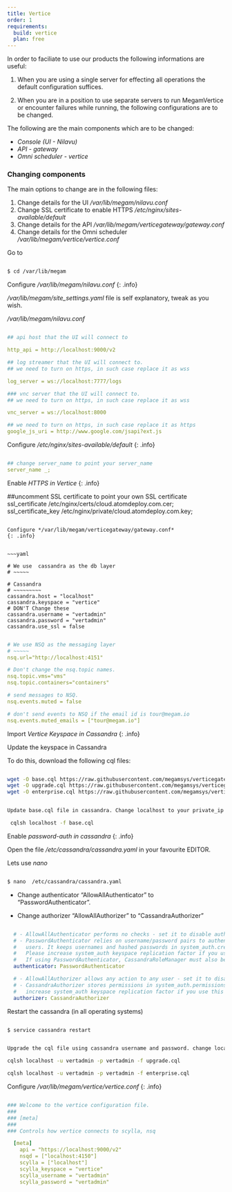 ```yaml
---
title: Vertice
order: 1
requirements:
  build: vertice
  plan: free
---
```


In order to faciliate to use our products the following informations are useful:

1. When you are using a single server for effecting all operations the  default configuration suffices.

2. When you are in a position to use separate servers to run MegamVertice or encounter failures while running, the following configurations are to be changed.

The following are the main components which are to be changed:

- *Console (UI - Nilavu)*
- *API - gateway*
- *Omni scheduler - vertice*

### Changing components

The main options to change are in the following files:

1. Change details for the UI               */var/lib/megam/nilavu.conf*
2. Change SSL certificate to enable HTTPS  */etc/nginx/sites-available/default*
3. Change details for the API              */var/lib/megam/verticegateway/gateway.conf*
4. Change details for the Omni scheduler   */var/lib/megam/vertice/vertice.conf*

Go to

```bash

$ cd /var/lib/megam

```

Configure */var/lib/megam/nilavu.conf*
{: .info}

*/var/lib/megam/site_settings.yaml* file is self explanatory, tweak as you wish.

*/var/lib/megam/nilavu.conf*

~~~yaml

## api host that the UI will connect to

http_api = http://localhost:9000/v2

## log streamer that the UI will connect to.
## we need to turn on https, in such case replace it as wss

log_server = ws://localhost:7777/logs

### vnc server that the UI will connect to.
## we need to turn on https, in such case replace it as wss

vnc_server = ws://localhost:8000

## we need to turn on https, in such case replace it as https
google_js_uri = http://www.google.com/jsapi?ext.js

~~~

Configure */etc/nginx/sites-available/default*
{: .info}

~~~yaml

## change server_name to point your server_name
server_name _;

~~~

Enable *HTTPS in Vertice*
{: .info}

##uncomment SSL certificate to point your own SSL certificate
  ssl_certificate /etc/nginx/certs/cloud.atomdeploy.com.cer;
  ssl_certificate_key /etc/nginx/private/cloud.atomdeploy.com.key;

~~~

Configure */var/lib/megam/verticegateway/gateway.conf*
{: .info}


~~~yaml

# We use  cassandra as the db layer
# ~~~~~

# Cassandra
# ~~~~~~~~~
cassandra.host = "localhost"
cassandra.keyspace = "vertice"
# DON'T Change these
cassandra.username = "vertadmin"
cassandra.password = "vertadmin"
cassandra.use_ssl = false

~~~

~~~yaml

# We use NSQ as the messaging layer
# ~~~~~
nsq.url="http://localhost:4151"

# Don't change the nsq.topic names.
nsq.topic.vms="vms"
nsq.topic.containers="containers"

# send messages to NSQ.
nsq.events.muted = false

# don't send events to NSQ if the email id is tour@megam.io
nsq.events.muted_emails = ["tour@megam.io"]

~~~

Import *Vertice Keyspace in Cassandra*
{: .info}

Update the keyspace in Cassandra

To do this, download  the following cql files:

~~~bash

wget -O base.cql https://raw.githubusercontent.com/megamsys/verticegateway/1.5/db/base.cql
wget -O upgrade.cql https://raw.githubusercontent.com/megamsys/verticegateway/1.5/db/1.5.cql
wget -O enterprise.cql https://raw.githubusercontent.com/megamsys/verticegateway/1.5/db/ee.cql

~~~

~~~bash

Update base.cql file in cassandra. Change localhost to your private_ip

 cqlsh localhost -f base.cql

~~~

Enable *password-auth in cassandra*
{: .info}

Open the file */etc/cassandra/cassandra.yaml* in your favourite EDITOR.

Lets use *nano*

~~~bash

$ nano  /etc/cassandra/cassandra.yaml

~~~

- Change authenticator  “AllowAllAuthenticator” to “PasswordAuthenticator”.

- Change authorizer “AllowAllAuthorizer” to “CassandraAuthorizer”

~~~yaml

  # - AllowAllAuthenticator performs no checks - set it to disable authentication.
  # - PasswordAuthenticator relies on username/password pairs to authenticate
  #   users. It keeps usernames and hashed passwords in system_auth.credentials table.
  #   Please increase system_auth keyspace replication factor if you use this authenticator.
  #   If using PasswordAuthenticator, CassandraRoleManager must also be used (see below)
  authenticator: PasswordAuthenticator

  # - AllowAllAuthorizer allows any action to any user - set it to disable authorization.
  # - CassandraAuthorizer stores permissions in system_auth.permissions table. Please
  #   increase system_auth keyspace replication factor if you use this authorizer.
  authorizer: CassandraAuthorizer

~~~


Restart the cassandra (in all operating systems)

~~~bash

$ service cassandra restart

~~~

~~~bash

Upgrade the cql file using cassandra username and password. change localhost to your private_ip

cqlsh localhost -u vertadmin -p vertadmin -f upgrade.cql

cqlsh localhost -u vertadmin -p vertadmin -f enterprise.cql

~~~


Configure */var/lib/megam/vertice/vertice.conf*
{: .info}


~~~yaml

### Welcome to the vertice configuration file.
###
### [meta]
###
### Controls how vertice connects to scylla, nsq

  [meta]
    api = "https://localhost:9000/v2"
    nsqd = ["localhost:4150"]
    scylla = ["localhost"]
    scylla_keyspace = "vertice"
    scylla_username = "vertadmin"
    scylla_password = "vertadmin"

~~~
